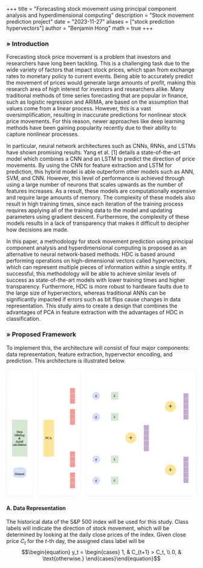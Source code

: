 +++
title = "Forecasting stock movement using principal component analysis and hyperdimensional computing"
description = "Stock movement prediction project"
date = "2023-11-27"
aliases = ["stock prediction hypervectors"]
author = "Benjamin Hong"
math = true
+++

### » Introduction
Forecasting stock price movement is a problem that investors and researchers have long been tackling. This is a challenging task due to the wide variety of factors that impact stock prices, which span from exchange rates to monetary policy to current events. Being able to accurately predict the movement of prices would generate large amounts of profit, making this research area of high interest for investors and researchers alike. Many traditional methods of time series forecasting that are popular in finance, such as logistic regression and ARIMA, are based on the assumption that values come from a linear process. However, this is a vast oversimplification, resulting in inaccurate predictions for nonlinear stock price movements. For this reason, newer approaches like deep learning methods have been gaining popularity recently due to their ability to capture nonlinear processes.

In particular, neural network architectures such as CNNs, RNNs, and LSTMs have shown promising results. Yang et al. [1] details a state-of-the-art model which combines a CNN and an LSTM to predict the direction of price movements. By using the CNN for feature extraction and LSTM for prediction, this hybrid model is able outperform other models such as ANN, SVM, and CNN. However, this level of performance is achieved through using a large number of neurons that scales upwards as the number of features increases. As a result, these models are computationally expensive and require large amounts of memory. The complexity of these models also result in high training times, since each iteration of the training process requires applying all of the training data to the model and updating parameters using gradient descent. Furthermore, the complexity of these models results in a lack of transparency that makes it difficult to decipher how decisions are made.

In this paper, a methodology for stock movement prediction using principal component analysis and hyperdimensional computing is proposed as an alternative to neural network-based methods. HDC is based around performing operations on high-dimensional vectors called hypervectors, which can represent multiple pieces of information within a single entity. If successful, this methodology will be able to achieve similar levels of success as state-of-the-art models with lower training times and higher transparency. Furthermore, HDC is more robust to hardware faults due to the large size of hypervectors, whereas traditional ANNs can be significantly impacted if errors such as bit flips cause changes in data representation. This study aims to create a design that combines the advantages of PCA in feature extraction with the advantages of HDC in classification.

### » Proposed Framework

To implement this, the architecture will consist of four major components: data representation, feature extraction, hypervector encoding, and prediction. This architecture is illustrated below.

![Diagram of framework](images/dark-mode-framework.png)

#### A. Data Representation

The historical data of the S&P 500 index will be used for this study. Class labels will indicate the direction of stock movement, which will be determined by looking at the daily close prices of the index. Given close price $C_t$ for the $t$-th day, the assigned class label will be
$$\begin{equation} y_t = \begin{cases} 1, & C_{t+1} > C_t, \\ 0, & \text{otherwise.} \end{cases}\end{equation}$$